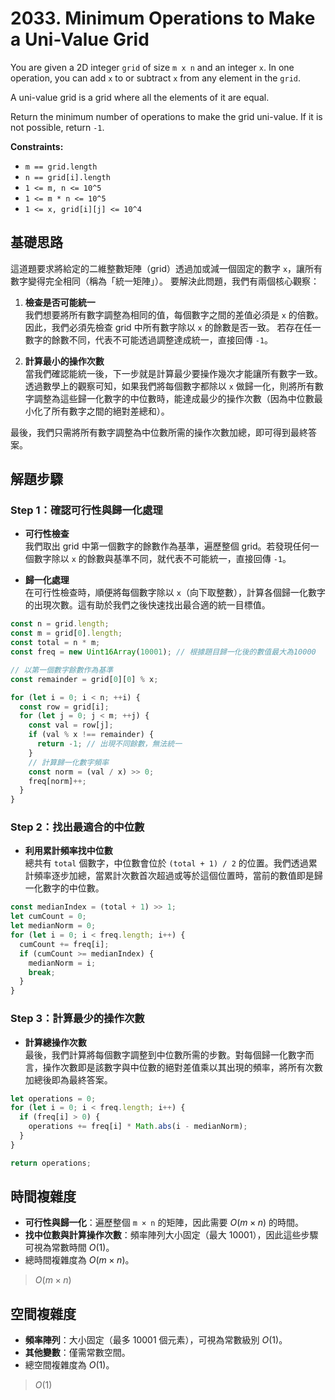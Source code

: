# 2033. Minimum Operations to Make a Uni-Value Grid

You are given a 2D integer `grid` of size `m x n` and an integer `x`. 
In one operation, you can add `x` to or subtract `x` from any element in the `grid`.

A uni-value grid is a grid where all the elements of it are equal.

Return the minimum number of operations to make the grid uni-value. 
If it is not possible, return `-1`.

**Constraints:**

- `m == grid.length`
- `n == grid[i].length`
- `1 <= m, n <= 10^5`
- `1 <= m * n <= 10^5`
- `1 <= x, grid[i][j] <= 10^4`

## 基礎思路

這道題要求將給定的二維整數矩陣（grid）透過加或減一個固定的數字 `x`，讓所有數字變得完全相同（稱為「統一矩陣」）。
要解決此問題，我們有兩個核心觀察：

1. **檢查是否可能統一**  
   我們想要將所有數字調整為相同的值，每個數字之間的差值必須是 `x` 的倍數。
   因此，我們必須先檢查 grid 中所有數字除以 `x` 的餘數是否一致。
   若存在任一數字的餘數不同，代表不可能透過調整達成統一，直接回傳 `-1`。

2. **計算最小的操作次數**  
   當我們確認能統一後，下一步就是計算最少要操作幾次才能讓所有數字一致。
   透過數學上的觀察可知，如果我們將每個數字都除以 `x` 做歸一化，則將所有數字調整為這些歸一化數字的中位數時，能達成最少的操作次數（因為中位數最小化了所有數字之間的絕對差總和）。

最後，我們只需將所有數字調整為中位數所需的操作次數加總，即可得到最終答案。

## 解題步驟

### Step 1：確認可行性與歸一化處理

- **可行性檢查**  
  我們取出 grid 中第一個數字的餘數作為基準，遍歷整個 grid。若發現任何一個數字除以 `x` 的餘數與基準不同，就代表不可能統一，直接回傳 `-1`。

- **歸一化處理**  
  在可行性檢查時，順便將每個數字除以 `x`（向下取整數），計算各個歸一化數字的出現次數。這有助於我們之後快速找出最合適的統一目標值。

```typescript
const n = grid.length;
const m = grid[0].length;
const total = n * m;
const freq = new Uint16Array(10001); // 根據題目歸一化後的數值最大為10000

// 以第一個數字餘數作為基準
const remainder = grid[0][0] % x;

for (let i = 0; i < n; ++i) {
  const row = grid[i];
  for (let j = 0; j < m; ++j) {
    const val = row[j];
    if (val % x !== remainder) {
      return -1; // 出現不同餘數，無法統一
    }
    // 計算歸一化數字頻率
    const norm = (val / x) >> 0;
    freq[norm]++;
  }
}
```

### Step 2：找出最適合的中位數

- **利用累計頻率找中位數**  
  總共有 `total` 個數字，中位數會位於 `(total + 1) / 2` 的位置。我們透過累計頻率逐步加總，當累計次數首次超過或等於這個位置時，當前的數值即是歸一化數字的中位數。

```typescript
const medianIndex = (total + 1) >> 1;
let cumCount = 0;
let medianNorm = 0;
for (let i = 0; i < freq.length; i++) {
  cumCount += freq[i];
  if (cumCount >= medianIndex) {
    medianNorm = i;
    break;
  }
}
```

### Step 3：計算最少的操作次數

- **計算總操作次數**  
  最後，我們計算將每個數字調整到中位數所需的步數。對每個歸一化數字而言，操作次數即是該數字與中位數的絕對差值乘以其出現的頻率，將所有次數加總後即為最終答案。

```typescript
let operations = 0;
for (let i = 0; i < freq.length; i++) {
  if (freq[i] > 0) {
    operations += freq[i] * Math.abs(i - medianNorm);
  }
}

return operations;
```

## 時間複雜度

- **可行性與歸一化**：遍歷整個 `m × n` 的矩陣，因此需要 $O(m × n)$ 的時間。
- **找中位數與計算操作次數**：頻率陣列大小固定（最大 10001），因此這些步驟可視為常數時間 $O(1)$。
- 總時間複雜度為 $O(m × n)$。

> $O(m \times n)$

## 空間複雜度

- **頻率陣列**：大小固定（最多 10001 個元素），可視為常數級別 $O(1)$。
- **其他變數**：僅需常數空間。
- 總空間複雜度為 $O(1)$。

> $O(1)$
